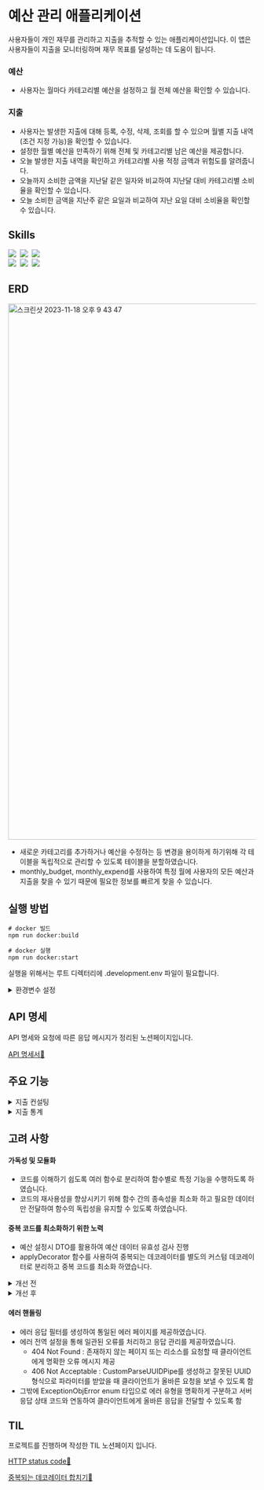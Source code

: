# 예산 관리 애플리케이션

사용자들이 개인 재무를 관리하고 지출을 추적할 수 있는 애플리케이션입니다. 이 앱은 사용자들이 지출을 모니터링하며 재무 목표를 달성하는 데 도움이 됩니다.

### 예산

-   사용자는 월마다 카테고리별 예산을 설정하고 월 전체 예산을 확인할 수 있습니다.

### 지출

-   사용자는 발생한 지출에 대해 등록, 수정, 삭제, 조회를 할 수 있으며 월별 지출 내역(조건 지정 가능)을 확인할 수 있습니다.
-   설정한 월별 예산을 만족하기 위해 전체 및 카테고리별 남은 예산을 제공합니다.
-   오늘 발생한 지출 내역을 확인하고 카테고리별 사용 적정 금액과 위험도를 알려줍니다.
-   오늘까지 소비한 금액을 지난달 같은 일자와 비교하여 지난달 대비 카테고리별 소비율을 확인할 수 있습니다.
-   오늘 소비한 금액을 지난주 같은 요일과 비교하여 지난 요일 대비 소비율을 확인할 수 있습니다.

## Skills

<img src="https://img.shields.io/badge/Node.js-v 18-339933">&nbsp;
<img src="https://img.shields.io/badge/Nest.js-v 10.2-E0234E">&nbsp;
<img src="https://img.shields.io/badge/TypeScript-v 5.0-3178C6"><br>
<img src="https://img.shields.io/badge/TypeORM-v 0.3-fcad03">&nbsp;
<img src="https://img.shields.io/badge/postgreSQL-v 16.1-4169E1">&nbsp;
<img src="https://img.shields.io/badge/Docker-v 24.0.6-2496ED">&nbsp;

## ERD

<img width="1091" alt="스크린샷 2023-11-18 오후 9 43 47" src="https://github.com/pre-onboarding-backend-F/3_BudgetManagement_F_haeseung123/assets/106800437/e0176a89-45ac-4765-94b5-71bcd909bea1">

-   새로운 카테고리를 추가하거나 예산을 수정하는 등 변경을 용이하게 하기위해 각 테이블을 독립적으로 관리할 수 있도록 테이블을 분할하였습니다.
-   monthly_budget, monthly_expend를 사용하여 특정 월에 사용자의 모든 예산과 지출을 찾을 수 있기 때문에 필요한 정보를 빠르게 찾을 수 있습니다.

## 실행 방법

```
# docker 빌드
npm run docker:build

# docker 실행
npm run docker:start
```

실행을 위해서는 루트 디렉터리에 .development.env 파일이 필요합니다.

<details>
  <summary> 환경변수 설정 </summary>
  
  ```
  SERVER_PORT=

POSTGRESQL_USER=
POSTGRESQL_PASSWORD=
POSTGRESQL_HOST=
POSTGRESQL_PORT=
POSTGRESQL_DATABASE=
POSTGRESQL_SYNCHRONIZE=
POSTGRESQL_LOGGING=

JWT_ACCESS_SECRET_KEY=
JWT_ACCESS_EXPIRATION_TIME=
JWT_REFRESH_SECRET_KEY=
JWT_REFRESH_EXPIRATION_TIME=

```

</details>

## API 명세
API 명세와 요청에 따른 응답 메시지가 정리된 노션페이지입니다.

[API 명세서🔗](https://admitted-podium-88c.notion.site/API-64288645d6c940eb80da090c87b0f6f0?pvs=4)

## 주요 기능

<details>
<summary> 지출 컨설팅 </summary>

<br>

오늘 발생한 지출 내역을 확인하고 카테고리별 사용 적정 금액과 위험도를 알려줌으로써 예산 관리를 도와주는 API

- #### 오늘 지출 추천

  - 현재 날짜를 기반으로 한 해와 월을 계산하고, 사용자의 월별 예산 및 지출 데이터를 가져옵니다.

  - 남은 예산과 날짜를 기반으로 남은 예산과 일일 추천 예산을 계산하고 남은 예산에 따라 사용자에게 메시지를 생성하여 반환합니다.
    - 사용자에게 전달되는 메시지는 긍정적/부정적인 의미를 내포하여 사용자와여 상호작용을 높이고 긍정적인 경험을 제공합니다.

  - 각 카테고리에 대한 지출 내역을 바탕으로 카테고리별 남은 예산을 알려줍니다.
    - 이는 카테고리별 사용 적정 금액과 위험도를 판단하는 데 사용됩니다.

  - 최종적으로 남은 월 예산, 유저 메시지, 일 별 추천 예산, 카테고리별 남은 예산을 반환합니다.

- #### 오늘 지출 안내

  - 이번달 지출 내역에서 오늘 지출을 확인하고 카테고리 별로 금액을 계산합니다.

  - 예산 정보와 이번 달의 총 일 수를 기반으로 각 카테고리별 적정 금액을 계산합니다.
    - 일자별로 나누어진 적정 그액을 반환하여 사용자가 얼마나 지출했는지 비교합니다.

  - 주어진 예산과 실제 지출 금액을 기반으로 위험도(증가 퍼센트)를 계산합니다.
    - 예산을 초과한 경우 초과한 비율을 계산하여 위험도로 표시하고 초과하지 않는 경우 0%로 설정됩니다.

  - 최종적으로 오늘 지출 내역, 지출 총액, 적정 금액, 위험도를 반환합니다.


</details>

<details>
<summary> 지출 통계 </summary>

<br>

지난 달, 지난 주 대비 소비율을 나타내 사용자의 예산 관리를 도와주는 API

- #### 지난 달, 지난 주 대비 소비율

  - 현재 날짜를 기준으로 지난 달과 일주일 전의 연도와 월을 계산합니다.

  - 사용자의 월별 지출 내역, 지난 달과 일주일 전의 지출 내역을 조회합니다.

  - 현재 날짜까지의 지출 내역과 지난 달 대비 총액 소비율, 일주일 전 대비 소비율을 계산합니다.

    - 지난 달 대비 소비율
      - 현재와 지난 달의 각 카테고리별 지출 내역을 비교하여 소비율을 계산합니다.
      - 각 카테고리의 지출 흐름을 분석하고 지난 달 대비 어떤 카테고리가 증가했는지를 사용자에게 제공합니다.

    - 지난 주 대비 소비율
      - 현재 날짜의 지출 금액과 일주일 전의 지출 금액을 이용하여 일주일 전 대비 증가한 비율을 계산합니다.
      - 현재와 일주일 전의 지출을 비교하여 사용자에게 소비 흐름을 제공합니다.


</details>

## 고려 사항

#### 가독성 및 모듈화

- 코드를 이해하기 쉽도록 여러 함수로 분리하여 함수별로 특정 기능을 수행하도록 하였습니다.
- 코드의 재사용성을 향상시키기 위해 함수 간의 종속성을 최소화 하고 필요한 데이터만 전달하여 함수의 독립성을 유지할 수 있도록 하였습니다.

#### 중복 코드를 최소화하기 위한 노력

- 예산 설정시 DTO를 활용하여 예산 데이터 유효성 검사 진행
- applyDecorator 함수를 사용하여 중복되는 데코레이터를 별도의 커스텀 데코레이터로 분리하고 중복 코드를 최소화 하였습니다.

<details>
<summary> 개선 전 </summary>

- create-budget.dto.ts

```

import { IsNotEmpty, IsString, Matches, IsNumber, IsInt, Min } from 'class-validator';

export class CreateBudgetDto {
...
@IsNumber({}, { message: () => `${propertyName} 예산은 숫자 형식이어야 합니다.` }),
@IsInt({ message: () => `${propertyName} 예산은 정수로 입력되어야 합니다.` }),
@Min(0, { message: () => `${propertyName} 예산은 0 이상이어야 합니다.` }),  
 education: number;

... // 카테고리 별로 적용

@IsNumber({}, { message: () => `${propertyName} 예산은 숫자 형식이어야 합니다.` }),
@IsInt({ message: () => `${propertyName} 예산은 정수로 입력되어야 합니다.` }),
@Min(0, { message: () => `${propertyName} 예산은 0 이상이어야 합니다.` }),  
 occasion: number;
}

```

- 코드의 양이 많아져 가독성이 저하되고 데코레이터가 동일한 로직으로 반복되어 코드가 중복될 수 있는 여지가 있음
- 이는 오류의 가능성을 높이고 변경이 필요한 경우 모든 위치에서 수정해야하는 불편함 초래 -> 유지보수를 어렵게 만들고 변경사항을 놓치기 쉽게 함

</details>


<details>
  <summary> 개선 후 </summary>

  - isBudget.decorator.ts

```

import { applyDecorators } from '@nestjs/common';
import { IsInt, IsNumber, Min } from 'class-validator';

export function IsBudget(propertyName: string) {
return applyDecorators(
IsNumber({}, { message: () => `${propertyName} 예산은 숫자 형식이어야 합니다.` }),
IsInt({ message: () => `${propertyName} 예산은 정수로 입력되어야 합니다.` }),
Min(0, { message: () => `${propertyName} 예산은 0 이상이어야 합니다.` }),
);
}

```

- create-budget.dto.ts

```

import { IsNotEmpty, IsString, Matches } from 'class-validator';
import { IsBudget } from '../decorators/isBudget.decorator';

export class CreateBudgetDto {
...
@IsBudget('교육')
education: number;

... // 카테고리 별로 적용

@IsBudget('경조사')
occasion: number;
}

```

- IsBudget 데코레이터를 사용함으로써 DTO 클래스가 간결해져 코드의 가독성이 향상됨
- 예산 설정 검증 로직이 중복되지 않고 하나의 데코레이터로 통합되어 로직 변경 시 중복 수정을 방지하고 코드 유지보수를 용이하게 만듦

</details>

#### 에러 핸들링
- 에러 응답 필터를 생성하여 통일된 에러 페이지를 제공하였습니다.
- 에러 전역 설정을 통해 일관된 오류를 처리하고 응답 관리를 제공하였습니다.
  - 404 Not Found : 존재하지 않는 페이지 또는 리소스를 요청할 때 클라이언트에게 명확한 오류 메시지 제공
  - 406 Not Acceptable : CustomParseUUIDPipe를 생성하고 잘못된 UUID 형식으로 파라미터를 받았을 때 클라이언트가 올바른 요청을 보낼 수 있도록 함
- 그밖에 ExceptionObjError enum 타입으로 에러 유형을 명확하게 구분하고 서버 응답 상태 코드와 연동하여 클라이언트에게 올바른 응답을 전달할 수 있도록 함




## TIL
프로젝트를 진행하며 작성한 TIL 노션페이지 입니다.

[HTTP status code🔗](https://admitted-podium-88c.notion.site/status-code-3547f9fe8f4d450f806578784b5ac7a9?pvs=4)

[중복되는 데코레이터 합치기🔗](https://admitted-podium-88c.notion.site/applyDecorator-5131e691a46c486c8fc588851b58308c?pvs=4)

